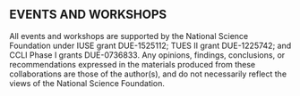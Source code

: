 ## EVENTS AND WORKSHOPS

All events and workshops are supported by the National Science Foundation under IUSE grant DUE-1525112; TUES II grant DUE-1225742; and CCLI Phase I grants DUE-0736833. Any opinions, findings, conclusions, or recommendations expressed in the materials produced from these collaborations are those of the author(s), and do not necessarily reflect the views of the National Science Foundation.

<!-- ### LESSEP - 2019
@ Florida International University
June 7th and 8th, 2019

### LESSEP - 2018 - 1
@ Flordia International University
June 8th and 9th, 2018

### WCCE - 2018
@ Florida International University
February 9th and 10th, 2018

### LESSEP 2017 - 3
@ Tapia
September 22, 2017: 3:30PM - 5:00PM

### LESSEP 2017-2
@ ASEE
June 28th, 2017: 1:30PM - 5:30PM

### LESSEP 2017 - 1
@ Florida International University
June 2 & June 3, 2017

### LESSEP 2016
@ Florida International University
June 10th & 11th, 2016

### WISTPC 2015
@ Florida International University
June 12th & 13th, 2015

### WISTPC 2014-2
@ Florida International University
July 18th & 19th, 2014

### WISTPC 2014-1
@ SIGCSE 2014 - Atlanta, GA
March 5th, 2014

### WISTPC 2013
@ Florida International University
July 12th & 13th, 2013

### WISTPC 2010
@ Florida International University
June 23rd & 24th, 2010

### WISTPC 2009
@ Florida International University
March 16th & 17th, 2009 -->
